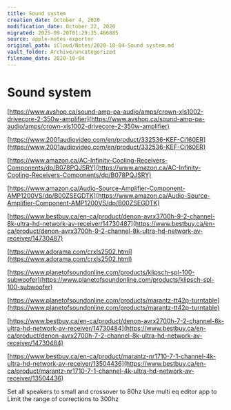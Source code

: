 ```yaml
---
title: Sound system
creation_date: October 4, 2020
modification_date: October 22, 2020
migrated: 2025-09-20T01:29:35.466885
source: apple-notes-exporter
original_path: iCloud/Notes/2020-10-04-Sound system.md
vault_folder: Archive/uncategorized
filename_date: 2020-10-04
---
```



# Sound system
[https://www.avshop.ca/sound-amp-pa-audio/amps/crown-xls1002-drivecore-2-350w-amplifier](https://www.avshop.ca/sound-amp-pa-audio/amps/crown-xls1002-drivecore-2-350w-amplifier)

[https://www.2001audiovideo.com/en/product/332536-KEF-Ci160ER](https://www.2001audiovideo.com/en/product/332536-KEF-Ci160ER)

[https://www.amazon.ca/AC-Infinity-Cooling-Receivers-Components/dp/B078PQJSRY](https://www.amazon.ca/AC-Infinity-Cooling-Receivers-Components/dp/B078PQJSRY)

[https://www.amazon.ca/Audio-Source-Amplifier-Component-AMP1200VS/dp/B00ZSEGDTK](https://www.amazon.ca/Audio-Source-Amplifier-Component-AMP1200VS/dp/B00ZSEGDTK)

[https://www.bestbuy.ca/en-ca/product/denon-avrx3700h-9-2-channel-8k-ultra-hd-network-av-receiver/14730487](https://www.bestbuy.ca/en-ca/product/denon-avrx3700h-9-2-channel-8k-ultra-hd-network-av-receiver/14730487)

[https://www.adorama.com/crxls2502.html](https://www.adorama.com/crxls2502.html)

[https://www.planetofsoundonline.com/products/klipsch-spl-100-subwoofer](https://www.planetofsoundonline.com/products/klipsch-spl-100-subwoofer)

[https://www.planetofsoundonline.com/products/marantz-tt42p-turntable](https://www.planetofsoundonline.com/products/marantz-tt42p-turntable)

[https://www.bestbuy.ca/en-ca/product/denon-avrx2700h-7-2-channel-8k-ultra-hd-network-av-receiver/14730484](https://www.bestbuy.ca/en-ca/product/denon-avrx2700h-7-2-channel-8k-ultra-hd-network-av-receiver/14730484)

[https://www.bestbuy.ca/en-ca/product/marantz-nr1710-7-1-channel-4k-ultra-hd-network-av-receiver/13504436](https://www.bestbuy.ca/en-ca/product/marantz-nr1710-7-1-channel-4k-ultra-hd-network-av-receiver/13504436)

Set all speakers to small and crossover to 80hz
Use multi eq editor app to Limit the range of corrections to 300hz
